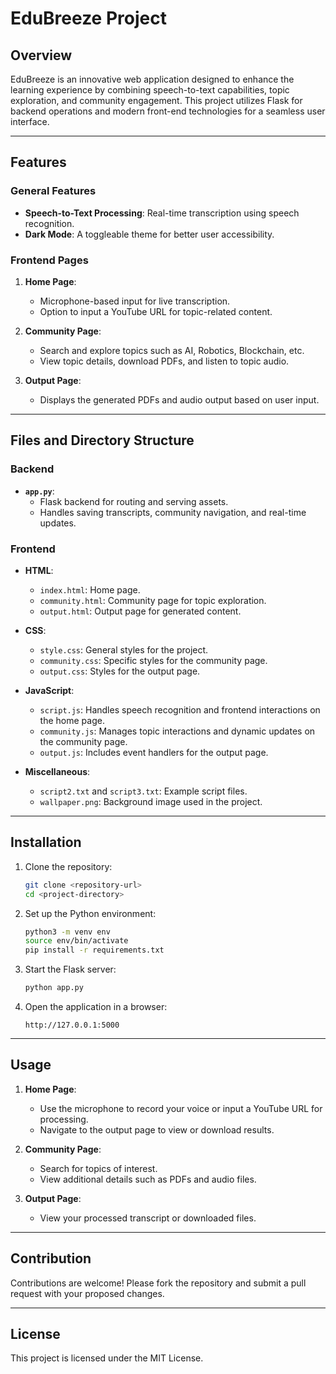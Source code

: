 # EduBreeze Project

## Overview
EduBreeze is an innovative web application designed to enhance the learning experience by combining speech-to-text capabilities, topic exploration, and community engagement. This project utilizes Flask for backend operations and modern front-end technologies for a seamless user interface.

---

## Features

### General Features
- **Speech-to-Text Processing**: Real-time transcription using speech recognition.
- **Dark Mode**: A toggleable theme for better user accessibility.

### Frontend Pages
1. **Home Page**:
   - Microphone-based input for live transcription.
   - Option to input a YouTube URL for topic-related content.
   
2. **Community Page**:
   - Search and explore topics such as AI, Robotics, Blockchain, etc.
   - View topic details, download PDFs, and listen to topic audio.

3. **Output Page**:
   - Displays the generated PDFs and audio output based on user input.

---

## Files and Directory Structure

### Backend
- **`app.py`**:
  - Flask backend for routing and serving assets.
  - Handles saving transcripts, community navigation, and real-time updates.

### Frontend
- **HTML**:
  - `index.html`: Home page.
  - `community.html`: Community page for topic exploration.
  - `output.html`: Output page for generated content.

- **CSS**:
  - `style.css`: General styles for the project.
  - `community.css`: Specific styles for the community page.
  - `output.css`: Styles for the output page.

- **JavaScript**:
  - `script.js`: Handles speech recognition and frontend interactions on the home page.
  - `community.js`: Manages topic interactions and dynamic updates on the community page.
  - `output.js`: Includes event handlers for the output page.

- **Miscellaneous**:
  - `script2.txt` and `script3.txt`: Example script files.
  - `wallpaper.png`: Background image used in the project.

---

## Installation

1. Clone the repository:
   ```bash
   git clone <repository-url>
   cd <project-directory>
   ```

2. Set up the Python environment:
   ```bash
   python3 -m venv env
   source env/bin/activate
   pip install -r requirements.txt
   ```

3. Start the Flask server:
   ```bash
   python app.py
   ```

4. Open the application in a browser:
   ```
   http://127.0.0.1:5000
   ```

---

## Usage

1. **Home Page**:
   - Use the microphone to record your voice or input a YouTube URL for processing.
   - Navigate to the output page to view or download results.

2. **Community Page**:
   - Search for topics of interest.
   - View additional details such as PDFs and audio files.

3. **Output Page**:
   - View your processed transcript or downloaded files.

---

## Contribution
Contributions are welcome! Please fork the repository and submit a pull request with your proposed changes.

---

## License
This project is licensed under the MIT License.

